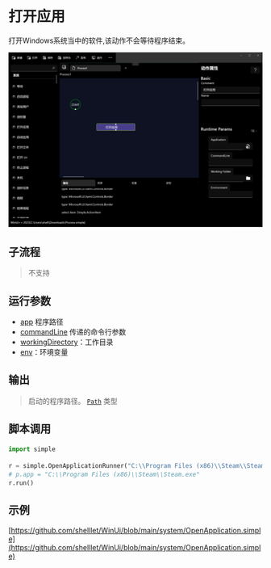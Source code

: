 # 打开应用 
打开Windows系统当中的软件,该动作不会等待程序结束。

![OpenApplication](./images/06.png ':size=90%')


## 子流程

> 不支持

## 运行参数

* [app](../../types/Path.md) 程序路径
* [commandLine](../../types/String.md) 传递的命令行参数
* [workingDirectory](../../types/Path.md)：工作目录
* [env](../../types/String.md)：环境变量
  

## 输出

> 启动的程序路径。 [`Path`](../../types/Path.md) 类型


## 脚本调用

```python
import simple

r = simple.OpenApplicationRunner("C:\\Program Files (x86)\\Steam\\Steam.exe")
# p.app = "C:\\Program Files (x86)\\Steam\\Steam.exe"
r.run()
```

## 示例

[https://github.com/shelllet/WinUi/blob/main/system/OpenApplication.simple](https://github.com/shelllet/WinUi/blob/main/system/OpenApplication.simple)
